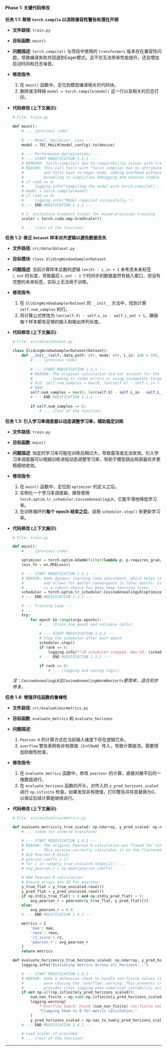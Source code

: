 #### **Phase 1: 关键代码修改**

**任务 1.1: 移除 `torch.compile` 以消除兼容性警告和潜在开销**

* **文件路径**: `train.py`

* **目标函数**: `main()`

* **问题描述**: `torch.compile()` 与项目中使用的 `transformers` 版本存在兼容性问题，导致编译失败并回退到Eager模式。这不仅无法带来性能提升，还会增加启动时间和日志噪音。

* **修改指令**:

  1.  在 `main()` 函数中，定位到模型编译相关的代码块。
  2.  删除或注释掉 `model = torch.compile(model)` 这一行以及相关的日志打印。

* **代码修改 (上下文展示)**:

  ```python
  # File: train.py
  
  def main():
      # ... (previous code)
      
      # --- Model, Optimizer, Loss ---
      model = TEC_MoLLM(model_config).to(device)
      
      # --- Performance Optimizations ---
      # --- START MODIFICATION 1.1.1 ---
      # REMOVED: torch.compile() due to compatibility issues with transformers 4.41+
      # REASON: This call fails with "torch.compiler has no attribute 'is_compiling'"
      #         and falls back to eager mode, adding overhead without performance gains.
      #         Disabling it simplifies debugging and ensures stable execution.
      # if rank == 0:
      #     logging.info("Compiling the model with torch.compile()...")
      # model = torch.compile(model)
      # if rank == 0:
      #     logging.info("Model compiled successfully.")
      # --- END MODIFICATION 1.1.1 ---
  
      # 2. Initialize Gradient Scaler for mixed-precision training
      scaler = torch.cuda.amp.GradScaler()
  
      # ... (rest of the function)
  ```

**任务 1.2: 修正 `Dataset` 样本对齐逻辑以避免数据丢失**

* **文件路径**: `src/data/dataset.py`

* **目标模块**: `class SlidingWindowSamplerDataset`

* **问题描述**: 当前计算样本总数的逻辑 `len(X) - L_in + 1` 未考虑未来标签 `L_out` 的长度，导致最后 `L_out - 1` 个时间步的数据虽然有输入窗口，但没有完整的未来标签，实际上无法用于训练。

* **修改指令**:

  1.  在 `SlidingWindowSamplerDataset` 的 `__init__` 方法中，找到计算 `self.num_samples` 的行。
  2.  将计算公式修改为 `len(self.X) - self.L_in - self.L_out + 1`，确保每个样本都有足够的输入和输出序列长度。

* **代码修改 (上下文展示)**:

  ```python
  # File: src/data/dataset.py
  
  class SlidingWindowSamplerDataset(Dataset):
      def __init__(self, data_path: str, mode: str, L_in: int = 336, L_out: int = 12):
          # ... (previous code)
          
          # --- START MODIFICATION 1.2.1 ---
          # REASON: The original calculation did not account for the output window length (L_out),
          #         leading to index errors or using incomplete targets at the end of the dataset.
          # OLD: self.num_samples = max(0, len(self.X) - self.L_in + 1)
          # NEW:
          self.num_samples = max(0, len(self.X) - self.L_in - self.L_out + 1)
          # --- END MODIFICATION 1.2.1 ---
          
          if self.num_samples <= 0:
              # ... (rest of the function)
  ```

**任务 1.3: 引入学习率调度器以动态调整学习率，辅助稳定训练**

* **文件路径**: `train.py`

* **目标函数**: `main()`

* **问题描述**: 恒定的学习率可能在训练后期过大，导致震荡或无法收敛。引入学习率调度器可以根据训练进程动态调整学习率，有助于模型跳出局部最优并更精细地收敛。

* **修改指令**:

  1.  在 `main()` 函数中，定位到 `optimizer` 的定义之后。
  2.  实例化一个学习率调度器，推荐使用 `torch.optim.lr_scheduler.CosineAnnealingLR`，它能平滑地降低学习率。
  3.  在训练循环的**每个 epoch 结束之后**，调用 `scheduler.step()` 来更新学习率。

* **代码修改 (上下文展示)**:

  ```python
  # File: train.py
  
  def main():
      # ... (previous code)
  
      optimizer = torch.optim.AdamW(filter(lambda p: p.requires_grad, model.parameters()), lr=args.lr)
      loss_fn = nn.MSELoss()
  
      # --- START MODIFICATION 1.3.1 ---
      # REASON: Adds dynamic learning rate adjustment, which helps stabilize training
      #         and allows for better convergence in later epochs. CosineAnnealingLR
      #         is a robust choice for many deep learning tasks.
      scheduler = torch.optim.lr_scheduler.CosineAnnealingLR(optimizer, T_max=args.epochs, eta_min=1e-7)
      # --- END MODIFICATION 1.3.1 ---
  
      # --- Training Loop ---
      # ...
      try:
          for epoch in range(args.epochs):
              # ... (train_one_epoch and validate calls)
              
              # --- START MODIFICATION 1.3.2 ---
              # Step the scheduler after each epoch
              scheduler.step()
              if rank == 0:
                  logging.info(f"LR scheduler stepped. New LR: {scheduler.get_last_lr()[0]:.2e}")
              # --- END MODIFICATION 1.3.2 ---
  
              if rank == 0:
                  # ... (logging and saving logic)
  ```

  *注：`CosineAnnealingLR`比`CosineAnnealingWarmRestarts`更简单，适合初步修复。*

**任务 1.4: 增强评估函数的鲁棒性**

* **文件路径**: `src/evaluation/metrics.py`

* **目标函数**: `evaluate_metrics` 和 `evaluate_horizons`

* **问题描述**:

  1.  `Pearson R` 的计算方式在当前输入维度下存在逻辑冗余。
  2.  `overflow` 警告表明有非有限值（`Inf`/`NaN`）传入，导致计算崩溃。需要增加防御性检查。

* **修改指令**:

  1.  在 `evaluate_metrics` 函数中，修改 `pearsonr` 的计算，直接对展平后的一维数组进行。
  2.  在 `evaluate_horizons` 函数的开头，对传入的 `y_pred_horizons_scaled` 进行 `np.isfinite` 检查。如果发现非有限值，打印警告并将其替换为0，以保证后续计算能继续进行。

* **代码修改 (上下文展示)**:

  ```python
  # File: src/evaluation/metrics.py
  
  def evaluate_metrics(y_true_scaled: np.ndarray, y_pred_scaled: np.ndarray, scaler) -> dict:
      # ... (code for inverse transform)
  
      # --- START MODIFICATION 1.4.1 ---
      # REASON: The original Pearson R calculation was flawed for single-feature predictions.
      #         This version correctly calculates it on the flattened data arrays.
      # OLD Pearson R block:
      # pearson_coeffs = []
      # for i in range(y_true_unscaled.shape[1]): ...
      # avg_pearson_r = np.mean(pearson_coeffs)
  
      # NEW Pearson R calculation:
      # Ensure arrays are 1D for pearsonr
      y_true_flat = y_true_unscaled.ravel()
      y_pred_flat = y_pred_unscaled.ravel()
      if np.std(y_true_flat) > 0 and np.std(y_pred_flat) > 0:
          avg_pearson_r = pearsonr(y_true_flat, y_pred_flat)[0]
      else:
          avg_pearson_r = 0.0
      # --- END MODIFICATION 1.4.1 ---
  
      metrics = {
          'mae': mae,
          'rmse': rmse,
          'r2_score': r2,
          'pearson_r': avg_pearson_r
      }
      return metrics
  
  def evaluate_horizons(y_true_horizons_scaled: np.ndarray, y_pred_horizons_scaled: np.ndarray, target_scaler_path: str = None) -> dict:
      logging.info("Evaluating metrics across all horizons...")
  
      # --- START MODIFICATION 1.4.2 ---
      # REASON: Adds a defensive check to handle non-finite values (inf/nan) that
      #         were causing the 'overflow' warning. This prevents crashes and
      #         provides clear logging when numerical instability occurs.
      if not np.all(np.isfinite(y_pred_horizons_scaled)):
          num_non_finite = np.sum(~np.isfinite(y_pred_horizons_scaled))
          logging.warning(
              f"Overflow Guard: Found {num_non_finite} non-finite values in predictions. "
              "Clamping them to 0 for metric calculation."
          )
          y_pred_horizons_scaled = np.nan_to_num(y_pred_horizons_scaled, nan=0.0, posinf=0.0, neginf=0.0)
      # --- END MODIFICATION 1.4.2 ---
  
      # Load scaler if provided
      # ... (rest of the function)
  ```

---
